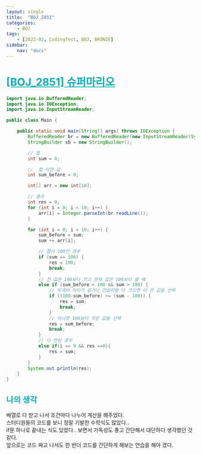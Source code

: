 ```yaml
---
layout: single
title:  "BOJ_2851"
categories: 
    - BOJ
tags: 
    - [2022-02, CodingTest, BOJ, BRONZE]
sidebar:
    nav: "docs"
---
```


# <b><a style="color:#00adb5" href="https://www.acmicpc.net/problem/2851" target=_blank>[BOJ_2851] 슈퍼마리오</a></b>

```java
import java.io.BufferedReader;
import java.io.IOException;
import java.io.InputStreamReader;

public class Main {

    public static void main(String[] args) throws IOException {
        BufferedReader br = new BufferedReader(new InputStreamReader(System.in));
        StringBuilder sb = new StringBuilder();

        // 합
        int sum = 0;

        //  합 이전 값
        int sum_before = 0;

        int[] arr = new int[10];

        // 결과
        int res = 0;
        for (int i = 0; i < 10; i++) {
            arr[i] = Integer.parseInt(br.readLine());
        }

        for (int i = 0; i < 10; i++) {
            sum_before = sum;
            sum += arr[i];

            // 합이 100인 경우
            if (sum == 100) {
                res = 100;
                break;
            }
            // 전 값은 100보다 작고 현재 값은 100보다 클 때
            else if (sum_before < 100 && sum > 100) {
                // 두개의 차이가 같거나 전값이랑 더 크으면 더 큰 값을 선택
                if ((100-sum_before) >= (sum - 100)) {
                    res = sum;
                    break;
                }
                // 아니면 100보다 작은 값을 선택
                res = sum_before;
                break;
            }
            // 다 안된 경우
            else if(i == 9 && res ==0){
                res = sum;
            }
        }
        System.out.println(res);
    }
}
```


## <b><a style="color:#00adb5">나의 생각</a></b>
배열로 다 받고 나서 조건마다 나누어 계산을 해주었다.<br>
스터디원들의 코드를 보니 정말 기발한 수학식도 많았다..<br>
if문 하나로 끝내는 식도 있었다.. 보면서 가독성도 좋고 간단해서 대단하다 생각했던 것 같다.<br>
앞으로는 코드 짜고 나서도 한 번더 코드를 간단하게 해보는 연습을 해야 겠다.